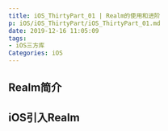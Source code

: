 ```yaml
---
title: iOS_ThirtyPart_01 | Realm的使用和进阶
p: iOS/iOS_ThirtyPart/iOS_ThirtyPart_01.md
date: 2019-12-16 11:05:09
tags:
- iOS三方库
Categories: iOS
---
```


## Realm简介

## iOS引入Realm




